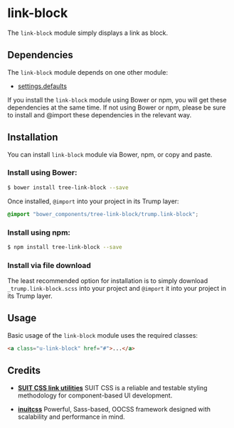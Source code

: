 # link-block

The `link-block` module simply displays a link as block.

## Dependencies

The `link-block` module depends on one other module:

* [settings.defaults](https://github.com/treeframework/settings.defaults)

If you install the `link-block` module using Bower or npm, you will get these
dependencies at the same time. If not using Bower or npm, please be sure to
install and @import these dependencies in the relevant way.

## Installation

You can install `link-block` module via Bower, npm, or copy and paste.

### Install using Bower:

```sh
$ bower install tree-link-block --save
```

Once installed, `@import` into your project in its Trump layer:

```scss
@import "bower_components/tree-link-block/trump.link-block";
```

### Install using npm:

```sh
$ npm install tree-link-block --save
```

### Install via file download

The least recommended option for installation is to simply download
`_trump.link-block.scss` into your project and `@import` it into your
project in its Trump layer.

## Usage

Basic usage of the `link-block` module uses the required classes:

```html
<a class="u-link-block" href="#">...</a>
```

## Credits

* **[SUIT CSS link utilities](https://github.com/suitcss/utils-link/)** SUIT
CSS is a reliable and testable styling methodology for component-based UI
development.

* **[inuitcss](https://github.com/inuitcss)** Powerful, Sass-based, OOCSS
framework designed with scalability and performance in mind.
